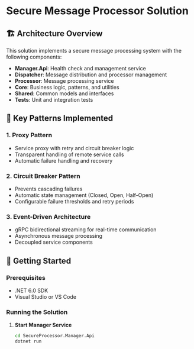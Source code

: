 # Secure Message Processor Solution

## 🏗️ Architecture Overview

This solution implements a secure message processing system with the following components:

- **Manager.Api**: Health check and management service
- **Dispatcher**: Message distribution and processor management
- **Processor**: Message processing service
- **Core**: Business logic, patterns, and utilities
- **Shared**: Common models and interfaces
- **Tests**: Unit and integration tests

## 🎯 Key Patterns Implemented

### 1. Proxy Pattern
- Service proxy with retry and circuit breaker logic
- Transparent handling of remote service calls
- Automatic failure handling and recovery

### 2. Circuit Breaker Pattern
- Prevents cascading failures
- Automatic state management (Closed, Open, Half-Open)
- Configurable failure thresholds and retry periods

### 3. Event-Driven Architecture
- gRPC bidirectional streaming for real-time communication
- Asynchronous message processing
- Decoupled service components

## 🚀 Getting Started

### Prerequisites
- .NET 6.0 SDK
- Visual Studio or VS Code

### Running the Solution

1. **Start Manager Service**
   ```bash
   cd SecureProcessor.Manager.Api
   dotnet run

